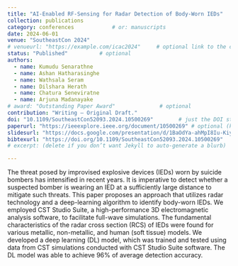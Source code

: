 ```yaml
---
title: "AI-Enabled RF-Sensing for Radar Detection of Body-Worn IEDs"
collection: publications
category: conferences            # or: manuscripts
date: 2024-06-01
venue: "SoutheastCon 2024"
# venueurl: "https://example.com/icac2024"     # optional link to the conf/journal
status: "Published"          # optional
authors:
  - name: Kumudu Senarathne
  - name: Ashan Hatharasinghe
  - name: Wathsala Seram
  - name: Dilshara Herath
  - name: Chatura Seneviratne
  - name: Arjuna Madanayake
# award: "Outstanding Paper Award"              # optional
contribution: "Writing – Original Draft."
doi: "10.1109/SoutheastCon52093.2024.10500269"        # just the DOI string; we’ll link it
paperurl: "https://ieeexplore.ieee.org/document/10500269" # optional (keeps existing download links working)
slidesurl: "https://docs.google.com/presentation/d/1BaOdYa-ahMpI8Iu-KiyQTarcxciEbmkU/edit?usp=drive_link&ouid=118393945755563807099&rtpof=true&sd=true"
bibtexurl: "https://doi.org/10.1109/SoutheastCon52093.2024.10500269"
# excerpt: (delete if you don’t want Jekyll to auto-generate a blurb)

---
```



The threat posed by improvised explosive devices (IEDs) worn by suicide bombers has intensified in recent years. It is imperative to detect whether a suspected bomber is wearing an IED at a sufficiently large distance to mitigate such threats. This paper proposes an approach that utilizes radar technology and a deep-learning algorithm to identify body-worn IEDs. We employed CST Studio Suite, a high-performance 3D electromagnetic analysis software, to facilitate full-wave simulations. The fundamental characteristics of the radar cross section (RCS) of IEDs were found for various metallic, non-metallic, and human (soft tissue) models. We developed a deep learning (DL) model, which was trained and tested using data from CST simulations conducted with CST Studio Suite software. The DL model was able to achieve 96% of average detection accuracy.

